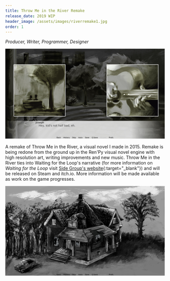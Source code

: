 ```yaml
---
title: Throw Me in the River Remake
release_date: 2019 WIP
header_image: /assets/images/riverremake1.jpg
order: 1
---
```

_Producer, Writer, Programmer, Designer_ 

![](/assets/images/riverremake2.jpg)

A remake of Throw Me in the River, a visual novel I made in 2015. Remake is being redone from the ground up in the Ren'Py visual novel engine with high resolution art, writing improvements and new music. Throw Me in the River ties into Waiting for the Loop's narrative (for more information on _Waiting for the Loop_ visit [Side Group's website](http://sidegroupgames.com){:target="_blank"}) and will be released on Steam and itch.io. More information will be made available as work on the game progresses.

![](/assets/images/riverremake3.jpg)
